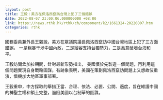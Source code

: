 ```yaml
---
layout: post
title: 王毅：美方在佩洛西竄訪台灣上犯了三個錯誤
date: 2022-08-07 23:00:06.000000000 +08:00
link: https://news.rthk.hk/rthk/ch/component/k2/1661324-20220807.htm
categories: rthk
---
```


國務委員兼外長王毅說，美方在眾議院議長佩洛西竄訪中國台灣地區上犯了三方面錯誤， 一是粗暴干涉中國內政，二是縱容支持台獨勢力，三是蓄意破壞台海和平。

王毅訪問孟加拉期間，針對最新形勢指出， 美國慣於先製造一個問題，再利用這個問題實現自身戰略圖謀。有跡象表明，美國在策劃佩洛西竄訪問題上又想故伎重演，借機加大地區軍事部署。 

王毅重申，中方採取的舉措正當、合理、依法、必要、公開、適度，旨在維護中國的神聖主權和領土完整，遏阻美國以台制華的圖謀。
